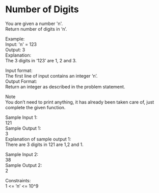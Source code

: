 # Number of Digits




You are given a number 'n'.           
Return number of digits in ‘n’.           

Example:             
Input: 'n' = 123          
Output: 3           
Explanation:         
The 3 digits in ‘123’ are 1, 2 and 3.         

Input format:          
The first line of input contains an integer ‘n’.             
Output Format:           
Return an integer as described in the problem statement.             

Note          
You don’t need to print anything, it has already been taken care of, just complete the given function.         

Sample Input 1:          
121         
Sample Output 1:            
3            
Explanation of sample output 1:          
There are 3 digits in 121 are 1,2 and 1.            

Sample Input 2:         
38         
Sample Output 2:        
2             

Constraints:      
1 <= ‘n’ <= 10^9       

